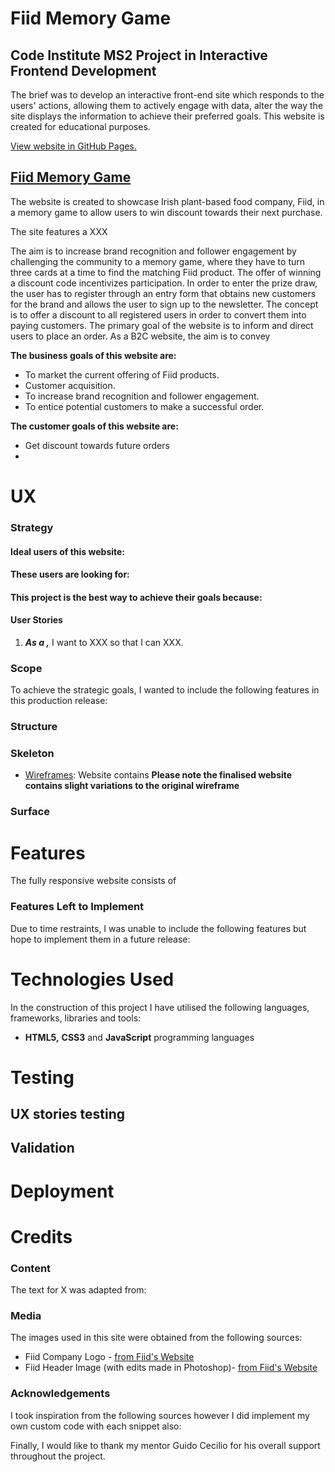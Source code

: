 # Fiid Memory Game

## Code Institute MS2 Project in Interactive Frontend Development 
The brief was to develop an interactive front-end site which responds to the users' actions, allowing them to actively engage with data, alter the way the site displays the information to achieve their preferred goals. This website is created for educational purposes.

[View website in GitHub Pages.](https://natashaclerkin.github.io/XXXXXXXX/) 

## [Fiid Memory Game](https://natashaclerkin.github.io/XXXXXXXX/) 

The website is created to showcase Irish plant-based food company, Fiid, in a memory game to allow users to win discount towards their next purchase.

The site features a XXX

The aim is to increase brand recognition and follower engagement by challenging the community to a memory game, where they have to turn three cards at a time to find the matching Fiid product. The offer of winning a discount code incentivizes participation. In order to enter the prize draw, the user has to register through an entry form that obtains new customers for the brand and allows the user to sign up to the newsletter. The concept is to offer a discount to all registered users in order to convert them into paying customers.
The primary goal of the website is to inform and direct users to place an order. As a B2C website, the aim is to convey 

**The business goals of this website are:**

- To market the current offering of Fiid products.
- Customer acquisition.
- To increase brand recognition and follower engagement. 
- To entice potential customers to make a successful order.

**The customer goals of this website are:**

- Get discount towards future orders
- 


# UX

### Strategy


#### Ideal users of this website:


#### These users are looking for:


#### This project is the best way to achieve their goals because:


#### User Stories


1. **_As a ,_** I want to XXX so that I can XXX. 


### Scope
To achieve the strategic goals, I wanted to include the following features in this production release:


### Structure 

 
### Skeleton
- [Wireframes](assets/wireframes/wireframes.pdf "Fiid Wireframes"): Website contains
**Please note the finalised website contains slight variations to the original wireframe**

### Surface 


# Features

The fully responsive website consists of 

### Features Left to Implement
Due to time restraints, I was unable to include the following features but hope to implement them in a future release:

# Technologies Used

In the construction of this project I have utilised the following languages, frameworks, libraries and tools:
- **HTML5,** **CSS3** and **JavaScript** programming languages


# Testing


## UX stories testing



## Validation



# Deployment



# Credits

### Content
The text for X was adapted from:
 
### Media
 The images used in this site were obtained from the following sources:

- Fiid Company Logo - [from Fiid's Website](https://cdn.shopify.com/s/files/1/0072/0165/2802/files/fiid-main-logo_410x.png?v=1531837903)
- Fiid Header Image (with edits made in Photoshop)- [from Fiid's Website](https://cdn.shopify.com/s/files/1/0072/0165/2802/files/Website_Banner_NEW_1900x.progressive.jpg?v=1610033437)


### Acknowledgements

I took inspiration from the following sources however I did implement my own custom code with each snippet also:
     
Finally, I would like to thank my mentor Guido Cecilio for his overall support throughout the project.